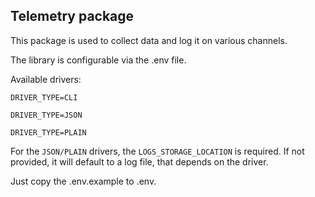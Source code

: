 ## Telemetry package

This package is used to collect data and log it on various channels.

The library is configurable via the .env file.

Available drivers:

`DRIVER_TYPE=CLI`

`DRIVER_TYPE=JSON`

`DRIVER_TYPE=PLAIN`

For the `JSON/PLAIN` drivers, the `LOGS_STORAGE_LOCATION` is required. If not provided, it will default to a log file, that depends on the driver.

Just copy the .env.example to .env.